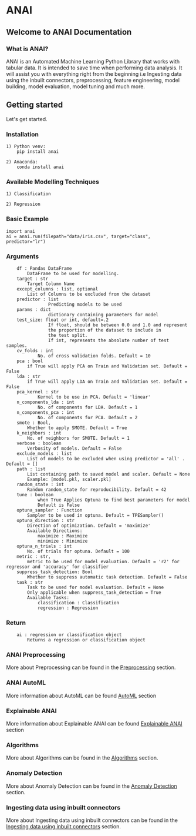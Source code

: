 # ANAI

## Welcome to ANAI Documentation

### What is ANAI?

ANAI is an Automated Machine Learning Python Library that works with tabular data. It is intended to save time when performing data analysis. It will assist you with everything right from the beginning i.e Ingesting data using the inbuilt connectors, preprocessing, feature engineering, model building, model evaluation, model tuning and much more.

## Getting started

Let's get started.

### Installation

    1) Python venv:
        pip install anai

    2) Anaconda:
        conda install anai

### Available Modelling Techniques

    1) Classification

    2) Regression

### Basic Example

    import anai
    ai = anai.run(filepath="data/iris.csv", target="class", predictor="lr")

### Arguments

        df : Pandas DataFrame
            DataFrame to be used for modelling.
        target : str
            Target Column Name 
        except_columns : list, optional
            List of Columns to be excluded from the dataset
        predictor : list
                    Predicting models to be used
        params : dict
                    dictionary containing parameters for model
        test_size: float or int, default=.2
                    If float, should be between 0.0 and 1.0 and represent
                    the proportion of the dataset to include in
                    the test split.
                    If int, represents the absolute number of test samples.
        cv_folds : int
                No. of cross validation folds. Default = 10
        pca : bool
            if True will apply PCA on Train and Validation set. Default = False
        lda : str
            if True will apply LDA on Train and Validation set. Default = False
        pca_kernel : str
                Kernel to be use in PCA. Default = 'linear'
        n_components_lda : int
                No. of components for LDA. Default = 1
        n_components_pca : int
                No. of components for PCA. Default = 2
        smote : Bool,
            Whether to apply SMOTE. Default = True
        k_neighbors : int
            No. of neighbors for SMOTE. Default = 1
        verbose : boolean
            Verbosity of models. Default = False
        exclude_models : list
            List of models to be excluded when using predictor = 'all' . Default = []
        path : list
            List containing path to saved model and scaler. Default = None
            Example: [model.pkl, scaler.pkl]
        random_state : int
            Random random_state for reproducibility. Default = 42
        tune : boolean
                when True Applies Optuna to find best parameters for model
                Default is False
        optuna_sampler : Function
            Sampler to be used in optuna. Default = TPESampler()
        optuna_direction : str
            Direction of optimization. Default = 'maximize'
            Available Directions:
                maximize : Maximize
                minimize : Minimize
        optuna_n_trials : int
            No. of trials for optuna. Default = 100
        metric : str,
            metric to be used for model evaluation. Default = 'r2' for regressor and 'accuracy' for classifier
        suppress_task_detection: Bool 
            Whether to suppress automatic task detection. Default = False
        task : str
            Task to be used for model evaluation. Default = None
            Only applicable when suppress_task_detection = True
            Available Tasks:
                classification : Classification
                regression : Regression

### Return

        ai : regression or classification object
            Returns a regression or classification object

### ANAI Preprocessing

More about Preprocessing can be found in the [Preprocessing](https://github.com/Revca-ANAI/ANAI/blob/main/docs/Preprocessing.md) section.

### ANAI AutoML

More information about AutoML can be found [AutoML](https://github.com/Revca-ANAI/ANAI/blob/main/docs/AutoML.md) section

### Explainable ANAI

More information about Explainable ANAI can be found [Explainable ANAI](https://github.com/Revca-ANAI/ANAI/blob/main/docs/ExplainableANAI.md) section

### Algorithms

More about Algorithms can be found in the [Algorithms](https://github.com/Revca-ANAI/ANAI/blob/main/docs/Algorithms.md) section.

### Anomaly Detection

More about Anomaly Detection can be found in the [Anomaly Detection](https://github.com/Revca-ANAI/ANAI/blob/main/docs/AnomalyDetecion.md) section.

### Ingesting data using inbuilt connectors

More about Ingesting data using inbuilt connectors can be found in the [Ingesting data using inbuilt connectors](https://github.com/Revca-ANAI/ANAI/blob/main/docs/Ingestion.md) section.
